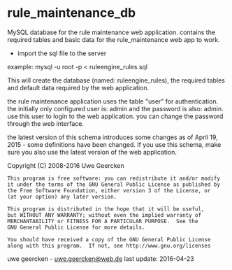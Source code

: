 rule_maintenance_db
===================
MySQL database for the rule maintenance web application. contains the required tables and basic data for
the rule_maintenance web app to work.

- import the sql file to the server

example: 
mysql -u root -p < ruleengine_rules.sql

This will create the database (named: ruleengine_rules), the required tables and default data required by the web application.

the rule maintenance application uses the table "user" for authentication. the initially only configured user is: admin and the password is also: admin. use this user to login to the web application. you can change the password through the web interface.

the latest version of this schema introduces some changes as of April 19, 2015 - some definitions have been changed. If you use this schema, make sure you also use the latest version of the web application.

   Copyright (C) 2008-2016  Uwe Geercken
    
    This program is free software: you can redistribute it and/or modify
    it under the terms of the GNU General Public License as published by
    the Free Software Foundation, either version 3 of the License, or
    (at your option) any later version.
    
    This program is distributed in the hope that it will be useful,
    but WITHOUT ANY WARRANTY; without even the implied warranty of
    MERCHANTABILITY or FITNESS FOR A PARTICULAR PURPOSE.  See the
    GNU General Public License for more details.
    
    You should have received a copy of the GNU General Public License
    along with this program.  If not, see http://www.gnu.org/licenses


uwe geercken - uwe.geercken@web.de
last update: 2016-04-23
